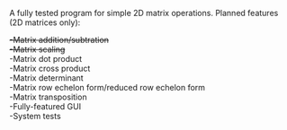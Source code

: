 A fully tested program for simple 2D matrix operations.
Planned features (2D matrices only):

  ~~-Matrix addition/subtration~~  
  ~~-Matrix scaling~~  
  -Matrix dot product  
  -Matrix cross product  
  -Matrix determinant  
  -Matrix row echelon form/reduced row echelon form  
  -Matrix transposition  
  -Fully-featured GUI  
  -System tests  
